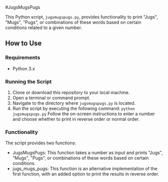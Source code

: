 #JugsMugsPugs

This Python script, `jugsmugspugs.py`, provides functionality to print "Jugs", "Mugs", "Pugs", or combinations of these words based on certain conditions related to a given number.

## How to Use

### Requirements
- Python 3.x

### Running the Script

1. Clone or download this repository to your local machine.
2. Open a terminal or command prompt.
3. Navigate to the directory where `jugsmugspugs.py` is located.
4. Run the script by executing the following command:
   ``` python jugsmugspugs.py ```
Follow the on-screen instructions to enter a number and choose whether to print in reverse order or normal order.

### Functionality
The script provides two functions:
- JugsMugsPugs: This function takes a number as input and prints "Jugs", "Mugs", "Pugs", or combinations of these words based on certain conditions.
- jugs_mugs_pugs: This function is an alternative implementation of the first function, with an added option to print the results in reverse order.
